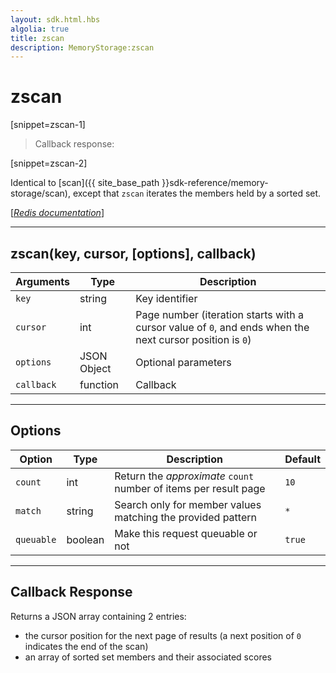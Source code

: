 ```yaml
---
layout: sdk.html.hbs
algolia: true
title: zscan
description: MemoryStorage:zscan
---
```

  

# zscan

[snippet=zscan-1]
> Callback response:

[snippet=zscan-2]

Identical to [scan]({{ site_base_path }}sdk-reference/memory-storage/scan), except that `zscan` iterates the members held by a sorted set.

[[_Redis documentation_]](https://redis.io/commands/zscan)

---

## zscan(key, cursor, [options], callback)

| Arguments | Type | Description |
|---------------|---------|----------------------------------------|
| `key` | string | Key identifier |
| `cursor` | int | Page number (iteration starts with a cursor value of `0`, and ends when the next cursor position is `0`) |
| `options` | JSON Object | Optional parameters |
| `callback` | function | Callback |

---

## Options

| Option | Type | Description | Default |
|--------|------|-------------|---------|
| `count` | int | Return the _approximate_ `count` number of items per result page | `10` |
| `match` | string | Search only for member values matching the provided pattern | `*` |
| `queuable` | boolean | Make this request queuable or not  | `true` |
---

## Callback Response

Returns a JSON array containing 2 entries:

* the cursor position for the next page of results (a next position of `0` indicates the end of the scan)
* an array of sorted set members and their associated scores
